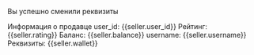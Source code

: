 Вы успешно сменили реквизиты


Информация о продавце
user_id: {{seller.user_id}}
Рейтинг: {{seller.rating}}
Баланс: {{seller.balance}}
username: {{seller.username}}
Реквизиты: {{seller.wallet}}